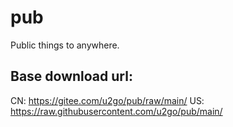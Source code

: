 # pub
Public things to anywhere.

## Base download url:

CN: https://gitee.com/u2go/pub/raw/main/
US: https://raw.githubusercontent.com/u2go/pub/main/

